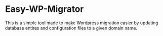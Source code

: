 # Easy-WP-Migrator
This is a simple tool made to make Wordpress migration easier by updating database entires and configuration files to a given domain name.

